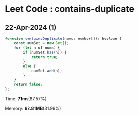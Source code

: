 # Leet Code : contains-duplicate

## 22-Apr-2024 (1)

```js
function containsDuplicate(nums: number[]): boolean {
    const numSet = new Set();
    for (let n of nums) {
        if (numSet.has(n)) {
            return true;
        }
        else {
            numSet.add(n);
        }
    }
    return false;
};
```

Time: **71ms**(87.57%)

Memory: **62.81MB**(31.99%)

